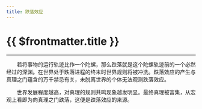 ```yaml
---
title: 跌落效应
---
```


# {{ $frontmatter.title }}

***

&emsp;&emsp;若将事物的运行轨迹比作一个陀螺，那么跌落就是这个陀螺轨迹前的一个必然经过的深渊。在世界处于跌落进程的终末时世界规则将被冲洗。跌落效应的产生与真理之门蕴含的万千禁忌有关，未脱离世界的个体无法观测跌落效应。

&emsp;&emsp;世界发展程度越高，对真理的规则共鸣现象越发明显。最终真理被富集，从宏观上看即为向真理之门跌落，这便是跌落效应的来源。
